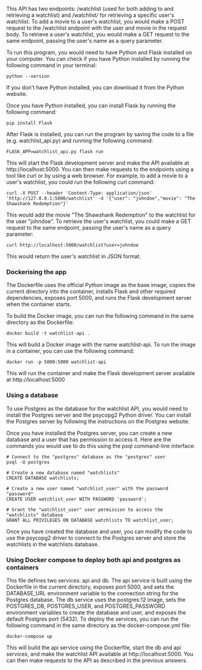 This API has two endpoints: /watchlist (used for both adding to and retrieving a watchlist) and /watchlist/<user> for retrieving a specific user's watchlist. To add a movie to a user's watchlist, you would make a POST request to the /watchlist endpoint with the user and movie in the request body. To retrieve a user's watchlist, you would make a GET request to the same endpoint, passing the user's name as a query parameter.

To run this program, you would need to have Python and Flask installed on your computer. You can check if you have Python installed by running the following command in your terminal:

```
python --version
```
If you don't have Python installed, you can download it from the Python website.

Once you have Python installed, you can install Flask by running the following command:

```
pip install Flask
```
After Flask is installed, you can run the program by saving the code to a file (e.g. watchlist_api.py) and running the following command:

```
FLASK_APP=watchlist_api.py flask run
```

This will start the Flask development server and make the API available at http://localhost:5000. You can then make requests to the endpoints using a tool like curl or by using a web browser. For example, to add a movie to a user's watchlist, you could run the following curl command:

```
curl -X POST --header 'Content-Type: application/json' 'http://127.0.0.1:5000/watchlist' -d '{"user": "johndoe","movie": "The Shawshank Redemption"}'
```

This would add the movie "The Shawshank Redemption" to the watchlist for the user "johndoe". To retrieve the user's watchlist, you could make a GET request to the same endpoint, passing the user's name as a query parameter:

```
curl http://localhost:5000/watchlist?user=johndoe
```

This would return the user's watchlist in JSON format.

### Dockerising the app

The Dockerfile uses the official Python image as the base image, copies the current directory into the container, installs Flask and other required dependencies, exposes port 5000, and runs the Flask development server when the container starts.

To build the Docker image, you can run the following command in the same directory as the Dockerfile:

```
docker build -t watchlist-api .
```

This will build a Docker image with the name watchlist-api. To run the image in a container, you can use the following command:

```
docker run -p 5000:5000 watchlist-api
```
This will run the container and make the Flask development server available at http://localhost:5000

### Using a database

To use Postgres as the database for the watchlist API, you would need to install the Postgres server and the psycopg2 Python driver. You can install the Postgres server by following the instructions on the Postgres website.

Once you have installed the Postgres server, you can create a new database and a user that has permission to access it. Here are the commands you would use to do this using the psql command-line interface:

```
# Connect to the "postgres" database as the "postgres" user
psql -U postgres

# Create a new database named "watchlists"
CREATE DATABASE watchlists;

# Create a new user named "watchlist_user" with the password "password"
CREATE USER watchlist_user WITH PASSWORD 'password';

# Grant the "watchlist_user" user permission to access the "watchlists" database
GRANT ALL PRIVILEGES ON DATABASE watchlists TO watchlist_user;
```
Once you have created the database and user, you can modify the code to use the psycopg2 driver to connect to the Postgres server and store the watchlists in the watchlists database.

### Using Docker compose to deploy both api and postgres as containers

This file defines two services: api and db. The api service is built using the Dockerfile in the current directory, exposes port 5000, and sets the DATABASE_URL environment variable to the connection string for the Postgres database. The db service uses the postgres:12 image, sets the POSTGRES_DB, POSTGRES_USER, and POSTGRES_PASSWORD environment variables to create the database and user, and exposes the default Postgres port (5432).
To deploy the services, you can run the following command in the same directory as the docker-compose.yml file:
```
docker-compose up
```
This will build the api service using the Dockerfile, start the db and api services, and make the watchlist API available at http://localhost:5000. You can then make requests to the API as described in the previous answers.

